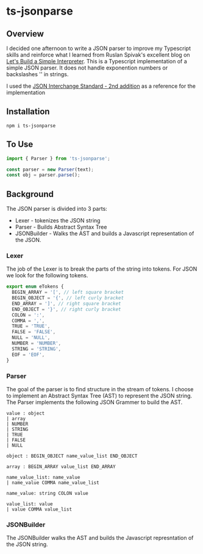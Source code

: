 # ts-jsonparse

## Overview

I decided one afternoon to write a JSON parser to improve my Typescript skills and reinforce what I learned from Ruslan Spivak's excellent blog on [Let's Build a Simple Interpreter](https://ruslanspivak.com/lsbasi-part1/). This is a Typescript implementation of a simple JSON parser. It does not handle exponention numbers or backslashes '\' in strings.

I used the [JSON Interchange Standard - 2nd addition](https://www.ecma-international.org/publications/files/ECMA-ST/ECMA-404.pdf) as a reference for the implementation

## Installation

```
npm i ts-jsonparse
```

## To Use

```Javascript
import { Parser } from 'ts-jsonparse';

const parser = new Parser(text);
const obj = parser.parse();
```

## Background

The JSON parser is divided into 3 parts:

- Lexer - tokenizes the JSON string
- Parser - Builds Abstract Syntax Tree
- JSONBuilder - Walks the AST and builds a Javascript representation of the JSON.

### Lexer

The job of the Lexer is to break the parts of the string into tokens. For JSON we look for the following tokens.

```Javascript
export enum eTokens {
  BEGIN_ARRAY = '[', // left square bracket
  BEGIN_OBJECT = '{', // left curly bracket
  END_ARRAY = ']', // right square bracket
  END_OBJECT = '}', // right curly bracket
  COLON = ':',
  COMMA = ',',
  TRUE = 'TRUE',
  FALSE = 'FALSE',
  NULL = 'NULL',
  NUMBER = 'NUMBER',
  STRING = 'STRING',
  EOF = 'EOF',
}
```

### Parser

The goal of the parser is to find structure in the stream of tokens. I choose to implement an Abstract Syntax Tree (AST) to represent the JSON string. The Parser implements the following JSON Grammer to build the AST.

```
value : object
| array
| NUMBER
| STRING
| TRUE
| FALSE
| NULL

object : BEGIN_OBJECT name_value_list END_OBJECT

array : BEGIN_ARRAY value_list END_ARRAY

name_value_list: name_value
| name_value COMMA name_value_list

name_value: string COLON value

value_list: value
| value COMMA value_list
```

### JSONBuilder

The JSONBuilder walks the AST and builds the Javascript represntation of the JSON string.
